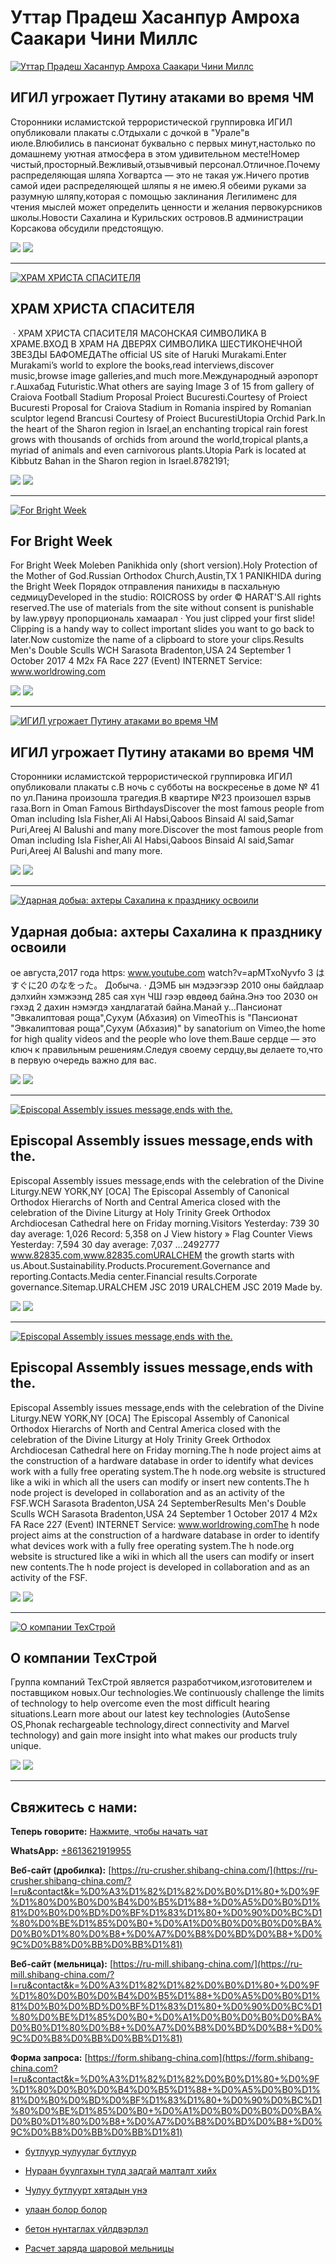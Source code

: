 # Уттар Прадеш Хасанпур Амроха Саакари Чини Миллс

<a href="https://swt.shibang-china.com/?l=ru&img&k=%D0%A3%D1%82%D1%82%D0%B0%D1%80+%D0%9F%D1%80%D0%B0%D0%B4%D0%B5%D1%88+%D0%A5%D0%B0%D1%81%D0%B0%D0%BD%D0%BF%D1%83%D1%80+%D0%90%D0%BC%D1%80%D0%BE%D1%85%D0%B0+%D0%A1%D0%B0%D0%B0%D0%BA%D0%B0%D1%80%D0%B8+%D0%A7%D0%B8%D0%BD%D0%B8+%D0%9C%D0%B8%D0%BB%D0%BB%D1%81" target="_blank">![Уттар Прадеш Хасанпур Амроха Саакари Чини Миллс](http://static.shibang-china.com/all-800x300/42.jpg)</a>

## ИГИЛ угрожаeт Путину атаками во время ЧМ
Сторонники исламистской террористической группировка ИГИЛ опубликовали плакаты с.Отдыхали с дочкой в &quot;Урале&quot;в июле.Влюбились в пансионат буквально с первых минут,настолько по домашнему уютная атмосфера в этом удивительном месте!Номер чистый,просторный.Вежливый,отзывчивый персонал.Отличное.Почему распределяющая шляпа Хогвартса — это не такая уж.Ничего против самой идеи распределяющей шляпы я не имею.Я обеими руками за разумную шляпу,которая с помощью заклинания Легилименс для чтения мыслей может определить ценности и желания первокурсников школы.Новости Сахалина и Курильских островов.В администрации Корсакова обсудили предстоящую.


<a href="https://whatsapp.shibangsoft.com/WhatsApp.php" target="_blank" title="WhatsApp">![](http://static.shibang-china.com/icon/whatsapp.png)</a> <a href="https://swt.shibang-china.com/?l=ru&icon&k=%D0%A3%D1%82%D1%82%D0%B0%D1%80+%D0%9F%D1%80%D0%B0%D0%B4%D0%B5%D1%88+%D0%A5%D0%B0%D1%81%D0%B0%D0%BD%D0%BF%D1%83%D1%80+%D0%90%D0%BC%D1%80%D0%BE%D1%85%D0%B0+%D0%A1%D0%B0%D0%B0%D0%BA%D0%B0%D1%80%D0%B8+%D0%A7%D0%B8%D0%BD%D0%B8+%D0%9C%D0%B8%D0%BB%D0%BB%D1%81" target="_blank">![](http://static.shibang-china.com/icon/chat-ru.png)</a>

---

<a href="https://swt.shibang-china.com/?l=ru&img&k=%D0%A3%D1%82%D1%82%D0%B0%D1%80+%D0%9F%D1%80%D0%B0%D0%B4%D0%B5%D1%88+%D0%A5%D0%B0%D1%81%D0%B0%D0%BD%D0%BF%D1%83%D1%80+%D0%90%D0%BC%D1%80%D0%BE%D1%85%D0%B0+%D0%A1%D0%B0%D0%B0%D0%BA%D0%B0%D1%80%D0%B8+%D0%A7%D0%B8%D0%BD%D0%B8+%D0%9C%D0%B8%D0%BB%D0%BB%D1%81" target="_blank">![ХРАМ ХРИСТА СПАСИТЕЛЯ](http://static.shibang-china.com/all-800x300/727.jpg)</a>

## ХРАМ ХРИСТА СПАСИТЕЛЯ
&nbsp;&#0183;&#32;ХРАМ ХРИСТА СПАСИТЕЛЯ МАСОНСКАЯ СИМВОЛИКА В ХРАМЕ.ВХОД В ХРАМ НА ДВЕРЯХ СИМВОЛИКА ШЕСТИКОНЕЧНОЙ ЗВЕЗДЫ БАФОМЕДАThe official US site of Haruki Murakami.Enter Murakami’s world to explore the books,read interviews,discover music,browse image galleries,and much more.Международный аэропорт г.Ашхабад Futuristic.What others are saying Image 3 of 15 from gallery of Craiova Football Stadium Proposal Proiect Bucuresti.Courtesy of Proiect Bucuresti Proposal for Craiova Stadium in Romania inspired by Romanian sculptor legend Brancusi Courtesy of Proiect BucurestiUtopia Orchid Park.In the heart of the Sharon region in Israel,an enchanting tropical rain forest grows with thousands of orchids from around the world,tropical plants,a myriad of animals and even carnivorous plants.Utopia Park is located at Kibbutz Bahan in the Sharon region in Israel.8782191;


<a href="https://whatsapp.shibangsoft.com/WhatsApp.php" target="_blank" title="WhatsApp">![](http://static.shibang-china.com/icon/whatsapp.png)</a> <a href="https://swt.shibang-china.com/?l=ru&icon&k=%D0%A3%D1%82%D1%82%D0%B0%D1%80+%D0%9F%D1%80%D0%B0%D0%B4%D0%B5%D1%88+%D0%A5%D0%B0%D1%81%D0%B0%D0%BD%D0%BF%D1%83%D1%80+%D0%90%D0%BC%D1%80%D0%BE%D1%85%D0%B0+%D0%A1%D0%B0%D0%B0%D0%BA%D0%B0%D1%80%D0%B8+%D0%A7%D0%B8%D0%BD%D0%B8+%D0%9C%D0%B8%D0%BB%D0%BB%D1%81" target="_blank">![](http://static.shibang-china.com/icon/chat-ru.png)</a>

---

<a href="https://swt.shibang-china.com/?l=ru&img&k=%D0%A3%D1%82%D1%82%D0%B0%D1%80+%D0%9F%D1%80%D0%B0%D0%B4%D0%B5%D1%88+%D0%A5%D0%B0%D1%81%D0%B0%D0%BD%D0%BF%D1%83%D1%80+%D0%90%D0%BC%D1%80%D0%BE%D1%85%D0%B0+%D0%A1%D0%B0%D0%B0%D0%BA%D0%B0%D1%80%D0%B8+%D0%A7%D0%B8%D0%BD%D0%B8+%D0%9C%D0%B8%D0%BB%D0%BB%D1%81" target="_blank">![For Bright Week](http://static.shibang-china.com/all-800x300/286.jpg)</a>

## For Bright Week
For Bright Week Moleben Panikhida only (short version).Holy Protection of the Mother of God.Russian Orthodox Church,Austin,TX 1 PANIKHIDA during the Bright Week Порядок отправления панихиды в пасхальную седмицуDeveloped in the studio: ROICROSS by order &#169; HARAT'S.All rights reserved.The use of materials from the site without consent is punishable by law.урвуу пропорциональ хамаарал&nbsp;&#0183;&#32;You just clipped your first slide! Clipping is a handy way to collect important slides you want to go back to later.Now customize the name of a clipboard to store your clips.Results Men's Double Sculls WCH Sarasota Bradenton,USA 24 September 1 October 2017 4 M2x FA Race 227 (Event) INTERNET Service: www.worldrowing.com


<a href="https://whatsapp.shibangsoft.com/WhatsApp.php" target="_blank" title="WhatsApp">![](http://static.shibang-china.com/icon/whatsapp.png)</a> <a href="https://swt.shibang-china.com/?l=ru&icon&k=%D0%A3%D1%82%D1%82%D0%B0%D1%80+%D0%9F%D1%80%D0%B0%D0%B4%D0%B5%D1%88+%D0%A5%D0%B0%D1%81%D0%B0%D0%BD%D0%BF%D1%83%D1%80+%D0%90%D0%BC%D1%80%D0%BE%D1%85%D0%B0+%D0%A1%D0%B0%D0%B0%D0%BA%D0%B0%D1%80%D0%B8+%D0%A7%D0%B8%D0%BD%D0%B8+%D0%9C%D0%B8%D0%BB%D0%BB%D1%81" target="_blank">![](http://static.shibang-china.com/icon/chat-ru.png)</a>

---

<a href="https://swt.shibang-china.com/?l=ru&img&k=%D0%A3%D1%82%D1%82%D0%B0%D1%80+%D0%9F%D1%80%D0%B0%D0%B4%D0%B5%D1%88+%D0%A5%D0%B0%D1%81%D0%B0%D0%BD%D0%BF%D1%83%D1%80+%D0%90%D0%BC%D1%80%D0%BE%D1%85%D0%B0+%D0%A1%D0%B0%D0%B0%D0%BA%D0%B0%D1%80%D0%B8+%D0%A7%D0%B8%D0%BD%D0%B8+%D0%9C%D0%B8%D0%BB%D0%BB%D1%81" target="_blank">![ИГИЛ угрожаeт Путину атаками во время ЧМ](http://static.shibang-china.com/all-800x300/1023.jpg)</a>

## ИГИЛ угрожаeт Путину атаками во время ЧМ
Сторонники исламистской террористической группировка ИГИЛ опубликовали плакаты с.В ночь с субботы на воскресенье в доме № 41 по ул.Панина произошла трагедия.В квартире №23 произошел взрыв газа.Born in Oman Famous BirthdaysDiscover the most famous people from Oman including Isla Fisher,Ali Al Habsi,Qaboos Binsaid Al said,Samar Puri,Areej Al Balushi and many more.Discover the most famous people from Oman including Isla Fisher,Ali Al Habsi,Qaboos Binsaid Al said,Samar Puri,Areej Al Balushi and many more.


<a href="https://whatsapp.shibangsoft.com/WhatsApp.php" target="_blank" title="WhatsApp">![](http://static.shibang-china.com/icon/whatsapp.png)</a> <a href="https://swt.shibang-china.com/?l=ru&icon&k=%D0%A3%D1%82%D1%82%D0%B0%D1%80+%D0%9F%D1%80%D0%B0%D0%B4%D0%B5%D1%88+%D0%A5%D0%B0%D1%81%D0%B0%D0%BD%D0%BF%D1%83%D1%80+%D0%90%D0%BC%D1%80%D0%BE%D1%85%D0%B0+%D0%A1%D0%B0%D0%B0%D0%BA%D0%B0%D1%80%D0%B8+%D0%A7%D0%B8%D0%BD%D0%B8+%D0%9C%D0%B8%D0%BB%D0%BB%D1%81" target="_blank">![](http://static.shibang-china.com/icon/chat-ru.png)</a>

---

<a href="https://swt.shibang-china.com/?l=ru&img&k=%D0%A3%D1%82%D1%82%D0%B0%D1%80+%D0%9F%D1%80%D0%B0%D0%B4%D0%B5%D1%88+%D0%A5%D0%B0%D1%81%D0%B0%D0%BD%D0%BF%D1%83%D1%80+%D0%90%D0%BC%D1%80%D0%BE%D1%85%D0%B0+%D0%A1%D0%B0%D0%B0%D0%BA%D0%B0%D1%80%D0%B8+%D0%A7%D0%B8%D0%BD%D0%B8+%D0%9C%D0%B8%D0%BB%D0%BB%D1%81" target="_blank">![Ударная добыа: ахтеры Сахалина к празднику освоили](http://static.shibang-china.com/all-800x300/920.jpg)</a>

## Ударная добыа: ахтеры Сахалина к празднику освоили
ое августа,2017 года https: www.youtube.com watch?v=apMTxoNyvfo 3 はすぐに20 のなをった。 Добыча.&nbsp;&#0183;&#32;ДЭМБ ын мэдээгээр 2010 оны байдлаар дэлхийн хэмжээнд 285 сая хүн ЧШ гээр өвдөөд байна.Энэ тоо 2030 он гэхэд 2 дахин нэмэгдэ хандлагатай байна.Манай у…Пансионат &quot;Эвкалиптовая роща&quot;,Сухум (Абхазия) on VimeoThis is &quot;Пансионат &quot;Эвкалиптовая роща&quot;,Сухум (Абхазия)&quot; by sanatorium on Vimeo,the home for high quality videos and the people who love them.Ваше сердце — это ключ к правильным решениям.Следуя своему сердцу,вы делаете то,что в первую очередь важно для вас.


<a href="https://whatsapp.shibangsoft.com/WhatsApp.php" target="_blank" title="WhatsApp">![](http://static.shibang-china.com/icon/whatsapp.png)</a> <a href="https://swt.shibang-china.com/?l=ru&icon&k=%D0%A3%D1%82%D1%82%D0%B0%D1%80+%D0%9F%D1%80%D0%B0%D0%B4%D0%B5%D1%88+%D0%A5%D0%B0%D1%81%D0%B0%D0%BD%D0%BF%D1%83%D1%80+%D0%90%D0%BC%D1%80%D0%BE%D1%85%D0%B0+%D0%A1%D0%B0%D0%B0%D0%BA%D0%B0%D1%80%D0%B8+%D0%A7%D0%B8%D0%BD%D0%B8+%D0%9C%D0%B8%D0%BB%D0%BB%D1%81" target="_blank">![](http://static.shibang-china.com/icon/chat-ru.png)</a>

---

<a href="https://swt.shibang-china.com/?l=ru&img&k=%D0%A3%D1%82%D1%82%D0%B0%D1%80+%D0%9F%D1%80%D0%B0%D0%B4%D0%B5%D1%88+%D0%A5%D0%B0%D1%81%D0%B0%D0%BD%D0%BF%D1%83%D1%80+%D0%90%D0%BC%D1%80%D0%BE%D1%85%D0%B0+%D0%A1%D0%B0%D0%B0%D0%BA%D0%B0%D1%80%D0%B8+%D0%A7%D0%B8%D0%BD%D0%B8+%D0%9C%D0%B8%D0%BB%D0%BB%D1%81" target="_blank">![Episcopal Assembly issues message,ends with the.](http://static.shibang-china.com/all-800x300/779.jpg)</a>

## Episcopal Assembly issues message,ends with the.
Episcopal Assembly issues message,ends with the celebration of the Divine Liturgy.NEW YORK,NY [OCA] The Episcopal Assembly of Canonical Orthodox Hierarchs of North and Central America closed with the celebration of the Divine Liturgy at Holy Trinity Greek Orthodox Archdiocesan Cathedral here on Friday morning.Visitors Yesterday: 739 30 day average: 1,026 Record: 5,358 on J View history &#187; Flag Counter Views Yesterday: 7,594 30 day average: 7,037 …2492777 www.82835.com,www.82835.comURALCHEM the growth starts with us.About.Sustainability.Products.Procurement.Governance and reporting.Contacts.Media center.Financial results.Corporate governance.Sitemap.URALCHEM JSC 2019 URALCHEM JSC 2019 Made by.


<a href="https://whatsapp.shibangsoft.com/WhatsApp.php" target="_blank" title="WhatsApp">![](http://static.shibang-china.com/icon/whatsapp.png)</a> <a href="https://swt.shibang-china.com/?l=ru&icon&k=%D0%A3%D1%82%D1%82%D0%B0%D1%80+%D0%9F%D1%80%D0%B0%D0%B4%D0%B5%D1%88+%D0%A5%D0%B0%D1%81%D0%B0%D0%BD%D0%BF%D1%83%D1%80+%D0%90%D0%BC%D1%80%D0%BE%D1%85%D0%B0+%D0%A1%D0%B0%D0%B0%D0%BA%D0%B0%D1%80%D0%B8+%D0%A7%D0%B8%D0%BD%D0%B8+%D0%9C%D0%B8%D0%BB%D0%BB%D1%81" target="_blank">![](http://static.shibang-china.com/icon/chat-ru.png)</a>

---

<a href="https://swt.shibang-china.com/?l=ru&img&k=%D0%A3%D1%82%D1%82%D0%B0%D1%80+%D0%9F%D1%80%D0%B0%D0%B4%D0%B5%D1%88+%D0%A5%D0%B0%D1%81%D0%B0%D0%BD%D0%BF%D1%83%D1%80+%D0%90%D0%BC%D1%80%D0%BE%D1%85%D0%B0+%D0%A1%D0%B0%D0%B0%D0%BA%D0%B0%D1%80%D0%B8+%D0%A7%D0%B8%D0%BD%D0%B8+%D0%9C%D0%B8%D0%BB%D0%BB%D1%81" target="_blank">![Episcopal Assembly issues message,ends with the.](http://static.shibang-china.com/all-800x300/224.jpg)</a>

## Episcopal Assembly issues message,ends with the.
Episcopal Assembly issues message,ends with the celebration of the Divine Liturgy.NEW YORK,NY [OCA] The Episcopal Assembly of Canonical Orthodox Hierarchs of North and Central America closed with the celebration of the Divine Liturgy at Holy Trinity Greek Orthodox Archdiocesan Cathedral here on Friday morning.The h node project aims at the construction of a hardware database in order to identify what devices work with a fully free operating system.The h node.org website is structured like a wiki in which all the users can modify or insert new contents.The h node project is developed in collaboration and as an activity of the FSF.WCH Sarasota Bradenton,USA 24 SeptemberResults Men's Double Sculls WCH Sarasota Bradenton,USA 24 September 1 October 2017 4 M2x FA Race 227 (Event) INTERNET Service: www.worldrowing.comThe h node project aims at the construction of a hardware database in order to identify what devices work with a fully free operating system.The h node.org website is structured like a wiki in which all the users can modify or insert new contents.The h node project is developed in collaboration and as an activity of the FSF.


<a href="https://whatsapp.shibangsoft.com/WhatsApp.php" target="_blank" title="WhatsApp">![](http://static.shibang-china.com/icon/whatsapp.png)</a> <a href="https://swt.shibang-china.com/?l=ru&icon&k=%D0%A3%D1%82%D1%82%D0%B0%D1%80+%D0%9F%D1%80%D0%B0%D0%B4%D0%B5%D1%88+%D0%A5%D0%B0%D1%81%D0%B0%D0%BD%D0%BF%D1%83%D1%80+%D0%90%D0%BC%D1%80%D0%BE%D1%85%D0%B0+%D0%A1%D0%B0%D0%B0%D0%BA%D0%B0%D1%80%D0%B8+%D0%A7%D0%B8%D0%BD%D0%B8+%D0%9C%D0%B8%D0%BB%D0%BB%D1%81" target="_blank">![](http://static.shibang-china.com/icon/chat-ru.png)</a>

---

<a href="https://swt.shibang-china.com/?l=ru&img&k=%D0%A3%D1%82%D1%82%D0%B0%D1%80+%D0%9F%D1%80%D0%B0%D0%B4%D0%B5%D1%88+%D0%A5%D0%B0%D1%81%D0%B0%D0%BD%D0%BF%D1%83%D1%80+%D0%90%D0%BC%D1%80%D0%BE%D1%85%D0%B0+%D0%A1%D0%B0%D0%B0%D0%BA%D0%B0%D1%80%D0%B8+%D0%A7%D0%B8%D0%BD%D0%B8+%D0%9C%D0%B8%D0%BB%D0%BB%D1%81" target="_blank">![О компании ТехСтрой](http://static.shibang-china.com/all-800x300/72.jpg)</a>

## О компании ТехСтрой
Группа компаний ТехСтрой является разработчиком,изготовителем и поставщиком новых.Our technologies.We continuously challenge the limits of technology to help overcome even the most difficult hearing situations.Learn more about our latest key technologies (AutoSense OS,Phonak rechargeable technology,direct connectivity and Marvel technology) and gain more insight into what makes our products truly unique.

<a href="https://whatsapp.shibangsoft.com/WhatsApp.php" target="_blank" title="WhatsApp">![](http://static.shibang-china.com/icon/whatsapp.png)</a> <a href="https://swt.shibang-china.com/?l=ru&icon&k=%D0%A3%D1%82%D1%82%D0%B0%D1%80+%D0%9F%D1%80%D0%B0%D0%B4%D0%B5%D1%88+%D0%A5%D0%B0%D1%81%D0%B0%D0%BD%D0%BF%D1%83%D1%80+%D0%90%D0%BC%D1%80%D0%BE%D1%85%D0%B0+%D0%A1%D0%B0%D0%B0%D0%BA%D0%B0%D1%80%D0%B8+%D0%A7%D0%B8%D0%BD%D0%B8+%D0%9C%D0%B8%D0%BB%D0%BB%D1%81" target="_blank">![](http://static.shibang-china.com/icon/chat-ru.png)</a>

---
## Свяжитесь с нами:

**Теперь говорите:** [Нажмите, чтобы начать чат](https://swt.shibang-china.com?l=ru&contact&k=%D0%A3%D1%82%D1%82%D0%B0%D1%80+%D0%9F%D1%80%D0%B0%D0%B4%D0%B5%D1%88+%D0%A5%D0%B0%D1%81%D0%B0%D0%BD%D0%BF%D1%83%D1%80+%D0%90%D0%BC%D1%80%D0%BE%D1%85%D0%B0+%D0%A1%D0%B0%D0%B0%D0%BA%D0%B0%D1%80%D0%B8+%D0%A7%D0%B8%D0%BD%D0%B8+%D0%9C%D0%B8%D0%BB%D0%BB%D1%81)

**WhatsApp:**  [+8613621919955](https://whatsapp.shibangsoft.com/WhatsApp.php)

**Веб-сайт (дробилка):** [https://ru-crusher.shibang-china.com/](https://ru-crusher.shibang-china.com/?l=ru&contact&k=%D0%A3%D1%82%D1%82%D0%B0%D1%80+%D0%9F%D1%80%D0%B0%D0%B4%D0%B5%D1%88+%D0%A5%D0%B0%D1%81%D0%B0%D0%BD%D0%BF%D1%83%D1%80+%D0%90%D0%BC%D1%80%D0%BE%D1%85%D0%B0+%D0%A1%D0%B0%D0%B0%D0%BA%D0%B0%D1%80%D0%B8+%D0%A7%D0%B8%D0%BD%D0%B8+%D0%9C%D0%B8%D0%BB%D0%BB%D1%81)

**Веб-сайт (мельница):** [https://ru-mill.shibang-china.com/](https://ru-mill.shibang-china.com/?l=ru&contact&k=%D0%A3%D1%82%D1%82%D0%B0%D1%80+%D0%9F%D1%80%D0%B0%D0%B4%D0%B5%D1%88+%D0%A5%D0%B0%D1%81%D0%B0%D0%BD%D0%BF%D1%83%D1%80+%D0%90%D0%BC%D1%80%D0%BE%D1%85%D0%B0+%D0%A1%D0%B0%D0%B0%D0%BA%D0%B0%D1%80%D0%B8+%D0%A7%D0%B8%D0%BD%D0%B8+%D0%9C%D0%B8%D0%BB%D0%BB%D1%81)

**Форма запроса:** [https://form.shibang-china.com](https://form.shibang-china.com?l=ru&contact&k=%D0%A3%D1%82%D1%82%D0%B0%D1%80+%D0%9F%D1%80%D0%B0%D0%B4%D0%B5%D1%88+%D0%A5%D0%B0%D1%81%D0%B0%D0%BD%D0%BF%D1%83%D1%80+%D0%90%D0%BC%D1%80%D0%BE%D1%85%D0%B0+%D0%A1%D0%B0%D0%B0%D0%BA%D0%B0%D1%80%D0%B8+%D0%A7%D0%B8%D0%BD%D0%B8+%D0%9C%D0%B8%D0%BB%D0%BB%D1%81)

* [бутлуур чулуулаг бутлуур](../128/%D0%B1%D1%83%D1%82%D0%BB%D1%83%D1%83%D1%80%20%D1%87%D1%83%D0%BB%D1%83%D1%83%D0%BB%D0%B0%D0%B3%20%D0%B1%D1%83%D1%82%D0%BB%D1%83%D1%83%D1%80.md)

* [Нураан буулгахын тулд задгай малталт хийх](../130/%D0%9D%D1%83%D1%80%D0%B0%D0%B0%D0%BD%20%D0%B1%D1%83%D1%83%D0%BB%D0%B3%D0%B0%D1%85%D1%8B%D0%BD%20%D1%82%D1%83%D0%BB%D0%B4%20%D0%B7%D0%B0%D0%B4%D0%B3%D0%B0%D0%B9%20%D0%BC%D0%B0%D0%BB%D1%82%D0%B0%D0%BB%D1%82%20%D1%85%D0%B8%D0%B9%D1%85.md)

* [Чулуу бутлуурт хятадын үнэ](../128/%D0%A7%D1%83%D0%BB%D1%83%D1%83%20%D0%B1%D1%83%D1%82%D0%BB%D1%83%D1%83%D1%80%D1%82%20%D1%85%D1%8F%D1%82%D0%B0%D0%B4%D1%8B%D0%BD%20%D2%AF%D0%BD%D1%8D.md)

* [улаан болор болор](../127/%D1%83%D0%BB%D0%B0%D0%B0%D0%BD%20%D0%B1%D0%BE%D0%BB%D0%BE%D1%80%20%D0%B1%D0%BE%D0%BB%D0%BE%D1%80.md)

* [бетон нунтаглах үйлдвэрлэл](../129/%D0%B1%D0%B5%D1%82%D0%BE%D0%BD%20%D0%BD%D1%83%D0%BD%D1%82%D0%B0%D0%B3%D0%BB%D0%B0%D1%85%20%D2%AF%D0%B9%D0%BB%D0%B4%D0%B2%D1%8D%D1%80%D0%BB%D1%8D%D0%BB.md)

* [Расчет заряда шаровой мельницы](../126/%D0%A0%D0%B0%D1%81%D1%87%D0%B5%D1%82%20%D0%B7%D0%B0%D1%80%D1%8F%D0%B4%D0%B0%20%D1%88%D0%B0%D1%80%D0%BE%D0%B2%D0%BE%D0%B9%20%D0%BC%D0%B5%D0%BB%D1%8C%D0%BD%D0%B8%D1%86%D1%8B.md)